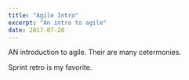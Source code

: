 ```yaml
---
title: "Agile Intro"
excerpt: "An intro to agile"
date: 2017-07-28
---
```


AN introduction to agile.
Their are many cetermonies.

Sprint retro is my favorite.